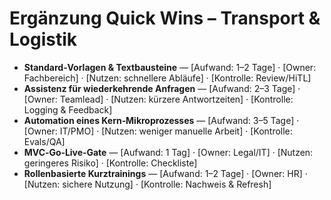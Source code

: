 # Ergänzung Quick Wins – Transport & Logistik
<ul>
  <li><b>Standard‑Vorlagen & Textbausteine</b> — [Aufwand: 1–2 Tage] · [Owner: Fachbereich] · [Nutzen: schnellere Abläufe] · [Kontrolle: Review/HiTL]</li>
  <li><b>Assistenz für wiederkehrende Anfragen</b> — [Aufwand: 2–3 Tage] · [Owner: Teamlead] · [Nutzen: kürzere Antwortzeiten] · [Kontrolle: Logging & Feedback]</li>
  <li><b>Automation eines Kern‑Mikroprozesses</b> — [Aufwand: 3–5 Tage] · [Owner: IT/PMO] · [Nutzen: weniger manuelle Arbeit] · [Kontrolle: Evals/QA]</li>
  <li><b>MVC‑Go‑Live‑Gate</b> — [Aufwand: 1 Tag] · [Owner: Legal/IT] · [Nutzen: geringeres Risiko] · [Kontrolle: Checkliste]</li>
  <li><b>Rollenbasierte Kurztrainings</b> — [Aufwand: 1–2 Tage] · [Owner: HR] · [Nutzen: sichere Nutzung] · [Kontrolle: Nachweis & Refresh]</li>
</ul>

